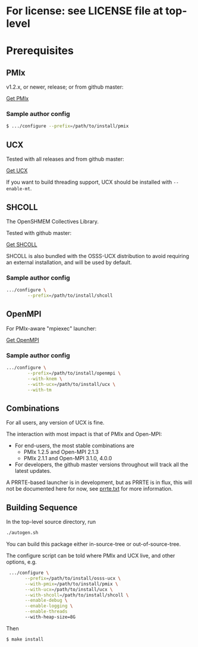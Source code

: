 # For license: see LICENSE file at top-level

# Prerequisites

## PMIx

v1.2.x, or newer, release; or from github master:

[Get PMIx](https://github.com/pmix/pmix/)

### Sample author config

```sh
$ .../configure --prefix=/path/to/install/pmix
```

## UCX

Tested with all releases and from github master:

[Get UCX](https://github.com/openucx/ucx/)

If you want to build threading support, UCX should be installed with
`--enable-mt`.

## SHCOLL

The OpenSHMEM Collectives Library.

Tested with github master:

[Get SHCOLL](https://github.com/tonycurtis/OpenSHMEM-Collective-Routines)

SHCOLL is also bundled with the OSSS-UCX distribution to avoid
requiring an external installation, and will be used by default.

### Sample author config

```sh
.../configure \
        --prefix=/path/to/install/shcoll
```

## OpenMPI

For PMIx-aware "mpiexec" launcher:

[Get OpenMPI](https://www.open-mpi.org/software/ompi/)

### Sample author config

```sh
.../configure \
        --prefix=/path/to/install/openmpi \
        --with-knem \
        --with-ucx=/path/to/install/ucx \
        --with-tm
```

## Combinations

For all users, any version of UCX is fine.

The interaction with most impact is that of PMIx and Open-MPI:

* For end-users, the most stable combinations are
    * PMIx 1.2.5 and Open-MPI 2.1.3
    * PMIx 2.1.1 and Open-MPI 3.1.0, 4.0.0
* For developers, the github master versions throughout will track
  all the latest updates.

A PRRTE-based launcher is in development, but as PRRTE is in flux,
this will not be documented here for now, see [prrte.txt](./prrte.txt)
for more information.

## Building Sequence

In the top-level source directory, run

```sh
./autogen.sh
```

You can build this package either in-source-tree or
out-of-source-tree.

The configure script can be told where PMIx and UCX live, and other
options, e.g.

```sh
 .../configure \
       --prefix=/path/to/install/osss-ucx \
       --with-pmix=/path/to/install/pmix \
       --with-ucx=/path/to/install/ucx \
       --with-shcoll=/path/to/install/shcoll \
       --enable-debug \
       --enable-logging \
       --enable-threads
       --with-heap-size=8G
 ```

Then

```sh
$ make install
```
